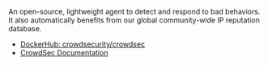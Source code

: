 
An open-source, lightweight agent to detect and respond to bad behaviors. It also automatically benefits from our global community-wide IP reputation database.

* [DockerHub: crowdsecurity/crowdsec](https://hub.docker.com/r/crowdsecurity/crowdsec)
* [CrowdSec Documentation](https://docs.crowdsec.net/docs/intro)
